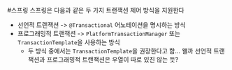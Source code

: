 #스프링
스프링은 다음과 같은 두 가지 트랜잭션 제어 방식을 지원한다
* 선언적 트랜잭션 -> `@Transactional` 어노테이션을 명시하는 방식
* 프로그래밍적 트랜잭션 -> `PlatformTransactionManager` 또는 `TransactionTemplate`을 사용하는 방식
	* 두 방식 중에서는 `TransactionTemplate`을 권장한다고 함... 왤까
선언적 트랜잭션과 프로그래밍적 트랜잭션은 우열이 따로 있진 않는 듯?
